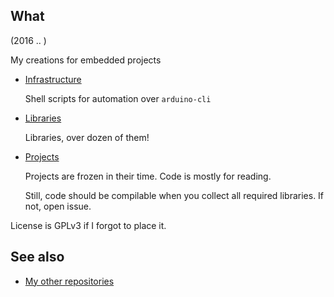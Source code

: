 ## What

 (2016 .. )

 My creations for embedded projects

* [Infrastructure][acli]

  Shell scripts for automation over `arduino-cli`

* [Libraries](Parts)

  Libraries, over dozen of them!

* [Projects](Ships)

  Projects are frozen in their time. Code is mostly for reading.

  Still, code should be compilable when you collect all required libraries.
  If not, open issue.

License is GPLv3 if I forgot to place it.

## See also

* [My other repositories][repos]

[acli]: https://github.com/martin-eden/Bash-ArduinoCliWrappers
[repos]: https://github.com/martin-eden/contents

